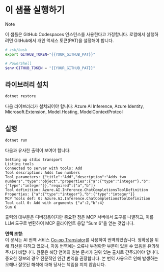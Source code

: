 <!--
CO_OP_TRANSLATOR_METADATA:
{
  "original_hash": "c40c54fa74ded9c223bc0ebfc8a2de7c",
  "translation_date": "2025-07-13T19:02:15+00:00",
  "source_file": "03-GettingStarted/03-llm-client/solution/dotnet/README.md",
  "language_code": "ko"
}
-->
# 이 샘플 실행하기

> [!NOTE]
> 이 샘플은 GitHub Codespaces 인스턴스를 사용한다고 가정합니다. 로컬에서 실행하려면 GitHub에서 개인 액세스 토큰(PAT)을 설정해야 합니다.
>
> ```bash
> # zsh/bash
> export GITHUB_TOKEN="{{YOUR_GITHUB_PAT}}"
> ```
>
> ```powershell
> # PowerShell
> $env:GITHUB_TOKEN = "{{YOUR_GITHUB_PAT}}"
> ```

## 라이브러리 설치

```sh
dotnet restore
```

다음 라이브러리가 설치되어야 합니다: Azure AI Inference, Azure Identity, Microsoft.Extension, Model.Hosting, ModelContextProtcol

## 실행

```sh 
dotnet run
```

다음과 유사한 출력이 보여야 합니다:

```text
Setting up stdio transport
Listing tools
Connected to server with tools: Add
Tool description: Adds two numbers
Tool parameters: {"title":"Add","description":"Adds two numbers","type":"object","properties":{"a":{"type":"integer"},"b":{"type":"integer"}},"required":["a","b"]}
Tool definition: Azure.AI.Inference.ChatCompletionsToolDefinition
Properties: {"a":{"type":"integer"},"b":{"type":"integer"}}
MCP Tools def: 0: Azure.AI.Inference.ChatCompletionsToolDefinition
Tool call 0: Add with arguments {"a":2,"b":4}
Sum 6
```

출력의 대부분은 디버깅용이지만 중요한 점은 MCP 서버에서 도구를 나열하고, 이를 LLM 도구로 변환하여 MCP 클라이언트 응답 "Sum 6"을 얻는 것입니다.

**면책 조항**:  
이 문서는 AI 번역 서비스 [Co-op Translator](https://github.com/Azure/co-op-translator)를 사용하여 번역되었습니다. 정확성을 위해 최선을 다하고 있으나, 자동 번역에는 오류나 부정확한 부분이 있을 수 있음을 유의해 주시기 바랍니다. 원문은 해당 언어의 원본 문서가 권위 있는 출처로 간주되어야 합니다. 중요한 정보의 경우 전문적인 인간 번역을 권장합니다. 본 번역 사용으로 인해 발생하는 오해나 잘못된 해석에 대해 당사는 책임을 지지 않습니다.